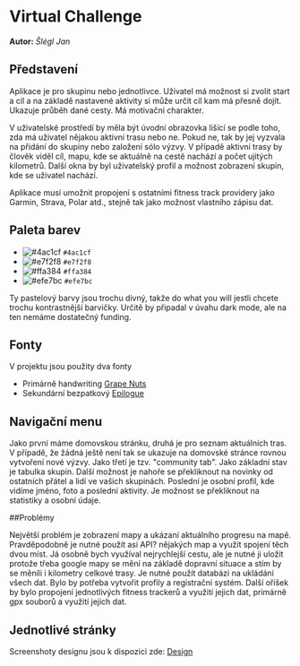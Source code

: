 # Virtual Challenge
**Autor:** *Šlégl Jan*

## Představení

Aplikace je pro skupinu nebo jednotlivce. Uživatel má možnost si zvolit start a cíl a na základě nastavené aktivity si může určit cíl kam má přesně dojít. Ukazuje průběh dané cesty. Má motivační charakter.

V uživatelské prostředí by měla být úvodní obrazovka lišící se podle toho, zda má uživatel nějakou aktivní trasu nebo ne. Pokud ne, tak by jej vyzvala na přidání do skupiny nebo založení sólo výzvy. V případě aktivní trasy by člověk viděl cíl, mapu, kde se aktuálně na cestě nachází a počet ujitých kilometrů. Další okna by byl uživatelský profil a možnost zobrazení skupin, kde se uživatel nachází.

Aplikace musí umožnit propojení s ostatními fitness track providery jako Garmin, Strava, Polar atd., stejně tak jako možnost vlastního zápisu dat. 

## Paleta barev

+ ![#4ac1cf](https://via.placeholder.com/15/4ac1cf?text=+) `#4ac1cf` 
+ ![#e7f2f8](https://via.placeholder.com/15/e7f2f8?text=+) `#e7f2f8` 
+ ![#ffa384](https://via.placeholder.com/15/ffa384?text=+) `#ffa384` 
+ ![#efe7bc](https://via.placeholder.com/15/efe7bc?text=+) `#efe7bc` 

Ty pastelový barvy jsou trochu divný, takže do what you will jestli chcete trochu kontrastnější barvičky. Určitě by připadal v úvahu dark mode, ale na ten nemáme dostatečný funding. 

## Fonty
V projektu jsou použity dva fonty
+ Primárně handwriting [Grape Nuts](https://fonts.google.com/specimen/Grape+Nuts)
+ Sekundární bezpatkový [Epilogue](https://fonts.google.com/specimen/Epilogue)

## Navigační menu

Jako první máme domovskou stránku, druhá je pro seznam aktuálních tras. V případě, že žádná ještě není tak se ukazuje na domovské stránce rovnou vytvoření nové výzvy. Jako třetí je tzv. "community tab". Jako základní stav je tabulka skupin. Další možnost je nahoře se překliknout na novinky od ostatních přátel a lidí ve vašich skupinách. Poslední je osobní profil, kde vidíme jméno, foto a poslední aktivity. Je možnost se překliknout na statistiky a osobní údaje.

##Problémy

Největší problém je zobrazení mapy a ukázaní aktuálního progresu na mapě. Pravděpodobně je nutné použít asi API? nějakých map a využít spojení těch dvou míst. Já osobně bych využíval nejrychlejší cestu, ale je nutné ji uložit protože třeba google mapy se mění na základě dopravní situace a stím by se měnili i kilometry celkové trasy. Je nutné použít databázi na ukládání všech dat. Bylo by potřeba vytvořit profily a registrační systém. Další oříšek by bylo propojení jednotlivých fitness trackerů a využití jejich dat, primárně gpx souborů a využití jejich dat.

## Jednotlivé stránky

Screenshoty designu jsou k dispozici zde: [Design](https://github.com/pslib-cz/2021l4web-app-mockup-SleglJan/tree/main/design)
